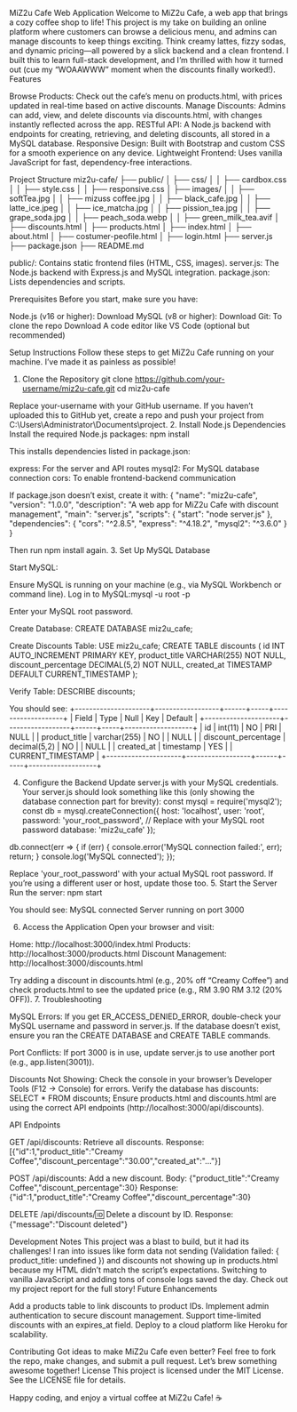 MiZ2u Cafe Web Application
Welcome to MiZ2u Cafe, a web app that brings a cozy coffee shop to life! This project is my take on building an online platform where customers can browse a delicious menu, and admins can manage discounts to keep things exciting. Think creamy lattes, fizzy sodas, and dynamic pricing—all powered by a slick backend and a clean frontend. I built this to learn full-stack development, and I’m thrilled with how it turned out (cue my “WOAAWWW” moment when the discounts finally worked!).
Features

Browse Products: Check out the cafe’s menu on products.html, with prices updated in real-time based on active discounts.
Manage Discounts: Admins can add, view, and delete discounts via discounts.html, with changes instantly reflected across the app.
RESTful API: A Node.js backend with endpoints for creating, retrieving, and deleting discounts, all stored in a MySQL database.
Responsive Design: Built with Bootstrap and custom CSS for a smooth experience on any device.
Lightweight Frontend: Uses vanilla JavaScript for fast, dependency-free interactions.

Project Structure
miz2u-cafe/
├── public/
│   ├── css/
│   │   ├── cardbox.css
│   │   ├── style.css
│   │   ├── responsive.css
│   ├── images/
│   │   ├── softTea.jpg
│   │   ├── mizuss coffee.jpg
│   │   ├── black_cafe.jpg
│   │   ├── latte_ice.jpeg
│   │   ├── ice_matcha.jpg
│   │   ├── pission_tea.jpg
│   │   ├── grape_soda.jpg
│   │   ├── peach_soda.webp
│   │   ├── green_milk_tea.avif
│   ├── discounts.html
│   ├── products.html
│   ├── index.html
│   ├── about.html
│   ├── costumer-peofile.html
│   ├── login.html
├── server.js
├── package.json
├── README.md


public/: Contains static frontend files (HTML, CSS, images).
server.js: The Node.js backend with Express.js and MySQL integration.
package.json: Lists dependencies and scripts.

Prerequisites
Before you start, make sure you have:

Node.js (v16 or higher): Download
MySQL (v8 or higher): Download
Git: To clone the repo Download
A code editor like VS Code (optional but recommended)

Setup Instructions
Follow these steps to get MiZ2u Cafe running on your machine. I’ve made it as painless as possible!
1. Clone the Repository
git clone https://github.com/your-username/miz2u-cafe.git
cd miz2u-cafe

Replace your-username with your GitHub username. If you haven’t uploaded this to GitHub yet, create a repo and push your project from C:\Users\Administrator\Documents\project.
2. Install Node.js Dependencies
Install the required Node.js packages:
npm install

This installs dependencies listed in package.json:

express: For the server and API routes
mysql2: For MySQL database connection
cors: To enable frontend-backend communication

If package.json doesn’t exist, create it with:
{
  "name": "miz2u-cafe",
  "version": "1.0.0",
  "description": "A web app for MiZ2u Cafe with discount management",
  "main": "server.js",
  "scripts": {
    "start": "node server.js"
  },
  "dependencies": {
    "cors": "^2.8.5",
    "express": "^4.18.2",
    "mysql2": "^3.6.0"
  }
}

Then run npm install again.
3. Set Up MySQL Database

Start MySQL:

Ensure MySQL is running on your machine (e.g., via MySQL Workbench or command line).
Log in to MySQL:mysql -u root -p

Enter your MySQL root password.


Create Database:
CREATE DATABASE miz2u_cafe;


Create Discounts Table:
USE miz2u_cafe;
CREATE TABLE discounts (
    id INT AUTO_INCREMENT PRIMARY KEY,
    product_title VARCHAR(255) NOT NULL,
    discount_percentage DECIMAL(5,2) NOT NULL,
    created_at TIMESTAMP DEFAULT CURRENT_TIMESTAMP
);


Verify Table:
DESCRIBE discounts;

You should see:
+---------------------+------------------+------+-----+-------------------+
| Field               | Type             | Null | Key | Default           |
+---------------------+------------------+------+-----+-------------------+
| id                  | int(11)          | NO   | PRI | NULL              |
| product_title       | varchar(255)     | NO   |     | NULL              |
| discount_percentage | decimal(5,2)     | NO   |     | NULL              |
| created_at          | timestamp        | YES  |     | CURRENT_TIMESTAMP |
+---------------------+------------------+------+-----+-------------------+



4. Configure the Backend
Update server.js with your MySQL credentials. Your server.js should look something like this (only showing the database connection part for brevity):
const mysql = require('mysql2');
const db = mysql.createConnection({
    host: 'localhost',
    user: 'root',
    password: 'your_root_password', // Replace with your MySQL root password
    database: 'miz2u_cafe'
});

db.connect(err => {
    if (err) {
        console.error('MySQL connection failed:', err);
        return;
    }
    console.log('MySQL connected');
});

Replace 'your_root_password' with your actual MySQL root password. If you’re using a different user or host, update those too.
5. Start the Server
Run the server:
npm start

You should see:
MySQL connected
Server running on port 3000

6. Access the Application
Open your browser and visit:

Home: http://localhost:3000/index.html
Products: http://localhost:3000/products.html
Discount Management: http://localhost:3000/discounts.html

Try adding a discount in discounts.html (e.g., 20% off “Creamy Coffee”) and check products.html to see the updated price (e.g., RM 3.90 RM 3.12 (20% OFF)).
7. Troubleshooting

MySQL Errors:
If you get ER_ACCESS_DENIED_ERROR, double-check your MySQL username and password in server.js.
If the database doesn’t exist, ensure you ran the CREATE DATABASE and CREATE TABLE commands.


Port Conflicts:
If port 3000 is in use, update server.js to use another port (e.g., app.listen(3001)).


Discounts Not Showing:
Check the console in your browser’s Developer Tools (F12 → Console) for errors.
Verify the database has discounts: SELECT * FROM discounts;
Ensure products.html and discounts.html are using the correct API endpoints (http://localhost:3000/api/discounts).



API Endpoints

GET /api/discounts: Retrieve all discounts.
Response: [{"id":1,"product_title":"Creamy Coffee","discount_percentage":"30.00","created_at":"..."}]


POST /api/discounts: Add a new discount.
Body: {"product_title":"Creamy Coffee","discount_percentage":30}
Response: {"id":1,"product_title":"Creamy Coffee","discount_percentage":30}


DELETE /api/discounts/:id: Delete a discount by ID.
Response: {"message":"Discount deleted"}



Development Notes
This project was a blast to build, but it had its challenges! I ran into issues like form data not sending (Validation failed: { product_title: undefined }) and discounts not showing up in products.html because my HTML didn’t match the script’s expectations. Switching to vanilla JavaScript and adding tons of console logs saved the day. Check out my project report for the full story!
Future Enhancements

Add a products table to link discounts to product IDs.
Implement admin authentication to secure discount management.
Support time-limited discounts with an expires_at field.
Deploy to a cloud platform like Heroku for scalability.

Contributing
Got ideas to make MiZ2u Cafe even better? Feel free to fork the repo, make changes, and submit a pull request. Let’s brew something awesome together!
License
This project is licensed under the MIT License. See the LICENSE file for details.

Happy coding, and enjoy a virtual coffee at MiZ2u Cafe! ☕
